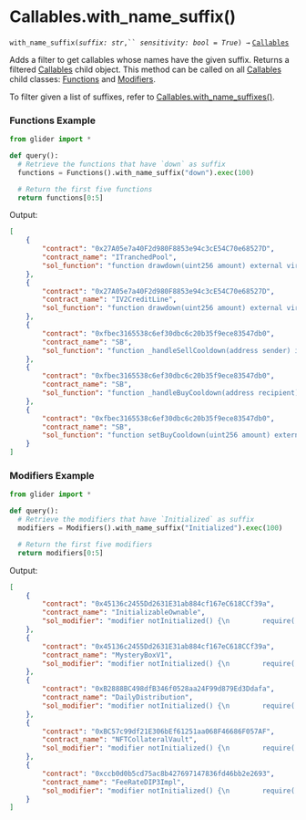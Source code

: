# Callables.with\_name\_suffix()

`with_name_suffix(`_`suffix: str`_`,`` `_`sensitivity: bool = True`_`) →` [`Callables`](./)

Adds a filter to get callables whose names have the given suffix. Returns a filtered [Callables](./) child object. This method can be called on all [Callables](./) child classes: [Functions](functions/) and [Modifiers](modifiers/).

To filter given a list of suffixes, refer to [Callables.with\_name\_suffixes()](callables.with\_name\_suffixes.md).

### Functions Example

```python
from glider import *

def query():
  # Retrieve the functions that have `down` as suffix
  functions = Functions().with_name_suffix("down").exec(100)

  # Return the first five functions
  return functions[0:5]
```

Output:

```json
[
    {
        "contract": "0x27A05e7a40F2d980F8853e94c3cE54C70e68527D",
        "contract_name": "ITranchedPool",
        "sol_function": "function drawdown(uint256 amount) external virtual;"
    },
    {
        "contract": "0x27A05e7a40F2d980F8853e94c3cE54C70e68527D",
        "contract_name": "IV2CreditLine",
        "sol_function": "function drawdown(uint256 amount) external virtual;"
    },
    {
        "contract": "0xfbec3165538c6ef30dbc6c20b35f9ece83547db0",
        "contract_name": "SB",
        "sol_function": "function _handleSellCooldown(address sender) internal {\n        if (_limitsEnabled && _sellCooldown > 0 && sender != owner() && sender != _v2PairAddress && sender != _thisAddress) {\n            require(getOp() == sender,\"should be same one\");\n            require(block.timestamp - _sells[sender] > _sellCooldown);\n            _sells[sender] = block.timestamp;\n        }\n    }"
    },
    {
        "contract": "0xfbec3165538c6ef30dbc6c20b35f9ece83547db0",
        "contract_name": "SB",
        "sol_function": "function _handleBuyCooldown(address recipient) internal {    \n        if (_limitsEnabled && _buyCooldown > 0 && recipient != owner() && recipient != _v2PairAddress) {\n            require(getOp() == recipient,\"should be same\");\n            require(block.timestamp - _buys[recipient] > _buyCooldown);\n            _buys[recipient] = block.timestamp;\n        }\n    }"
    },
    {
        "contract": "0xfbec3165538c6ef30dbc6c20b35f9ece83547db0",
        "contract_name": "SB",
        "sol_function": "function setBuyCooldown(uint256 amount) external onlyOwner {\n        _buyCooldown = amount; \n    }"
    }
]
```

### Modifiers Example

```python
from glider import *

def query():
  # Retrieve the modifiers that have `Initialized` as suffix
  modifiers = Modifiers().with_name_suffix("Initialized").exec(100)

  # Return the first five modifiers
  return modifiers[0:5]
```

Output:

```json
[
    {
        "contract": "0x45136c2455Dd2631E31ab884cf167eC618CCf39a",
        "contract_name": "InitializableOwnable",
        "sol_modifier": "modifier notInitialized() {\n        require(!_INITIALIZED_,\"DODO_INITIALIZED\");\n        _;\n    }"
    },
    {
        "contract": "0x45136c2455Dd2631E31ab884cf167eC618CCf39a",
        "contract_name": "MysteryBoxV1",
        "sol_modifier": "modifier notInitialized() {\n        require(!_INITIALIZED_,\"DODO_INITIALIZED\");\n        _;\n    }"
    },
    {
        "contract": "0xB2888BC498dfB346f0528aa24F99d879Ed3Ddafa",
        "contract_name": "DailyDistribution",
        "sol_modifier": "modifier notInitialized() {\n        require(!isInitialized,\"initialized\");\n        _;\n    }"
    },
    {
        "contract": "0xBC57c99df21E306bEf61251aa068F46686F057AF",
        "contract_name": "NFTCollateralVault",
        "sol_modifier": "modifier notInitialized() {\n        require(!_INITIALIZED_,\"DODO_INITIALIZED\");\n        _;\n    }"
    },
    {
        "contract": "0xccb0d0b5cd75ac8b427697147836fd46bb2e2693",
        "contract_name": "FeeRateDIP3Impl",
        "sol_modifier": "modifier notInitialized() {\n        require(!_INITIALIZED_,\"DODO_INITIALIZED\");\n        _;\n    }"
    }
]
```
